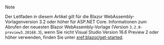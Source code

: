 > [!NOTE]
> Der Leitfaden in diesem Artikel gilt für die Blazor WebAssembly-Vorlagenversion 3.2 oder höher für ASP.NET Core. Informationen zum Abrufen der neuesten Blazor WebAssembly-Vorlage (Version `3.2.0-preview3.20168.3`), wenn Sie nicht Visual Studio Version 16.6 Preview 2 oder höher verwenden, finden Sie unter <xref:blazor/get-started>.
